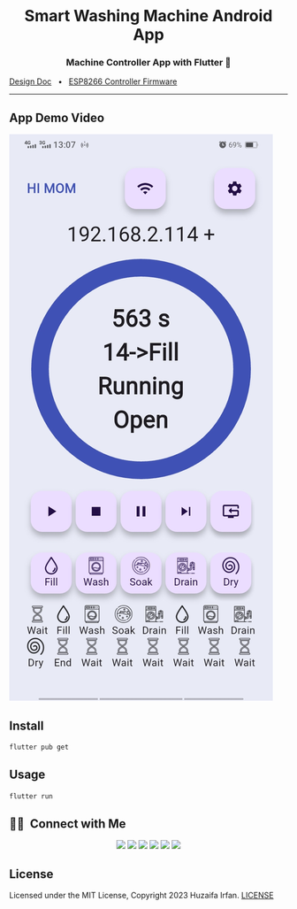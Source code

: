 <br />

<div align="center">
  <h1>Smart Washing Machine Android App</h1>
  <p><h3 align="center">Machine Controller App with Flutter 🚀</h3></p>
</div>

[Design Doc](https://docs.google.com/document/d/1MRFvNtZnFDvZQWkwa0yLqg9GW3uRhPID49RJT2Vrk1A/edit?usp=sharing)
&nbsp;&nbsp;•&nbsp;&nbsp;
[ESP8266 Controller Firmware](https://github.com/HuzaifaIrfan/smart_washing_machine_esp8266)


<hr>



## App Demo Video

[![Demo Video](cover.jpg)](https://www.youtube.com/shorts/Oas83ZrqOdc)


## Install

```bash
flutter pub get
```

## Usage

```bash
flutter run
```

## 🤝🏻 &nbsp;Connect with Me

<p align="center">
<a href="https://www.huzaifairfan.com"><img src="https://img.shields.io/badge/-huzaifairfan.com-1aa260?style=flat&logo=Google-Chrome&logoColor=white"/></a>
<a href="https://www.linkedin.com/in/huzaifairfan/"><img src="https://img.shields.io/badge/-Huzaifa%20Irfan-0072b1?style=flat&logo=Linkedin&logoColor=white"/></a>
<a href="https://github.com/HuzaifaIrfan/"><img src="https://img.shields.io/badge/-Huzaifa%20Irfan-4078c0?style=flat&logo=Github&logoColor=white"/></a>
<a href="mailto:contact@huzaifairfan.com"><img src="https://img.shields.io/badge/-contact@huzaifairfan.com-c71610?style=flat&logo=Gmail&logoColor=white"/></a>
<a href="https://www.instagram.com/huzaifairfan2001/"><img src="https://img.shields.io/badge/-@huzaifairfan2001-cd486b?style=flat&logo=Instagram&logoColor=white"/></a>
<a href="https://www.facebook.com/huzaifairfan2001/"><img src="https://img.shields.io/badge/-@huzaifairfan2001-4267B2?style=flat&logo=Facebook&logoColor=white"/></a>
</p>

## License

Licensed under the MIT License, Copyright 2023 Huzaifa Irfan. [LICENSE](LICENSE)